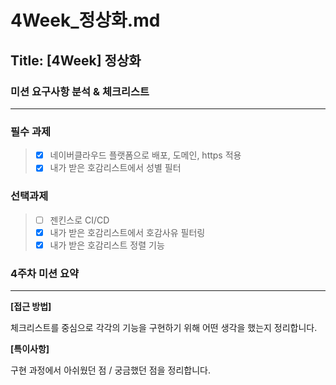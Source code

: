 # 4Week_정상화.md

## Title: [4Week] 정상화

### 미션 요구사항 분석 & 체크리스트

---

### 필수 과제
> - [x] 네이버클라우드 플랫폼으로 배포, 도메인, https 적용
> - [X] 내가 받은 호감리스트에서 성별 필터

### 선택과제
> - [ ] 젠킨스로 CI/CD
> - [X] 내가 받은 호감리스트에서 호감사유 필터링
> - [X] 내가 받은 호감리스트 정렬 기능
 
### 4주차 미션 요약 

---

**[접근 방법]**

체크리스트를 중심으로 각각의 기능을 구현하기 위해 어떤 생각을 했는지 정리합니다.



**[특이사항]**

구현 과정에서 아쉬웠던 점 / 궁금했던 점을 정리합니다.
